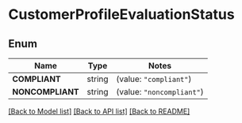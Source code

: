 # CustomerProfileEvaluationStatus

## Enum
Name | Type | Notes
------------ | ------------- | -------------
**COMPLIANT** | string | (value: `"compliant"`)
**NONCOMPLIANT** | string | (value: `"noncompliant"`)


[[Back to Model list]](../README.md#documentation-for-models) [[Back to API list]](../README.md#documentation-for-api-endpoints) [[Back to README]](../README.md)


